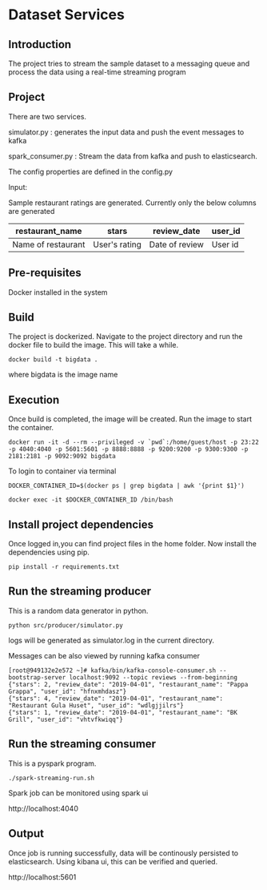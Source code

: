 
# Dataset Services


## Introduction

The project tries to stream the sample dataset to a messaging queue and process the data using a real-time streaming program

## Project

There are two services.

simulator.py : generates the input data and push the event messages to kafka

spark_consumer.py : Stream the data from kafka and push to elasticsearch.

The config properties are defined in the config.py

Input:

Sample restaurant ratings are generated. Currently only the below columns are generated

| restaurant_name      | stars           |review_date    | user_id       |
| ---------------------| --------------- |-------------  | ------------- 
| Name of restaurant   |User's rating    |Date of review | User id       |
         
## Pre-requisites
Docker installed in the system

## Build

The project is dockerized. Navigate to the project directory and run the docker file to build the image.
This will take a while.

```
docker build -t bigdata .
```
where bigdata is the image name


## Execution

Once build is completed, the image will be created. Run the image to start the container.

```
docker run -it -d --rm --privileged -v `pwd`:/home/guest/host -p 23:22 -p 4040:4040 -p 5601:5601 -p 8888:8888 -p 9200:9200 -p 9300:9300 -p 2181:2181 -p 9092:9092 bigdata
```


To login to container via terminal

```
DOCKER_CONTAINER_ID=$(docker ps | grep bigdata | awk '{print $1}')

docker exec -it $DOCKER_CONTAINER_ID /bin/bash
```

## Install project dependencies
Once  logged in,you can find project files in the home folder. Now 
install the dependencies using pip.
```
pip install -r requirements.txt
```

## Run the streaming producer

This is a random data generator in python.

```
python src/producer/simulator.py

```

logs will be generated as simulator.log in the current directory.

Messages can be also viewed by running kafka
consumer

```
[root@949132e2e572 ~]# kafka/bin/kafka-console-consumer.sh --bootstrap-server localhost:9092 --topic reviews --from-beginning
{"stars": 2, "review_date": "2019-04-01", "restaurant_name": "Pappa Grappa", "user_id": "hfnxmhdasz"}
{"stars": 4, "review_date": "2019-04-01", "restaurant_name": "Restaurant Gula Huset", "user_id": "wdlgjjilrs"}
{"stars": 1, "review_date": "2019-04-01", "restaurant_name": "BK Grill", "user_id": "vhtvfkwiqq"}
```


## Run the streaming consumer

This is a pyspark program.


```
./spark-streaming-run.sh
```

Spark job can be monitored using spark ui

http://localhost:4040


## Output

Once job is running successfully, data will be continously persisted to elasticsearch. 
Using kibana ui, this can be verified and queried.

http://localhost:5601


